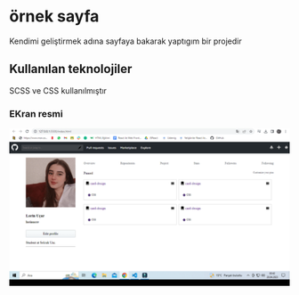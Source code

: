 
<h1> örnek sayfa</h1>
Kendimi geliştirmek adına sayfaya bakarak yaptıgım bir projedir
<h2>Kullanılan teknolojiler</h2>
SCSS ve CSS kullanılmıştır
<h3>EKran resmi</h3>

![](screen.gif) 